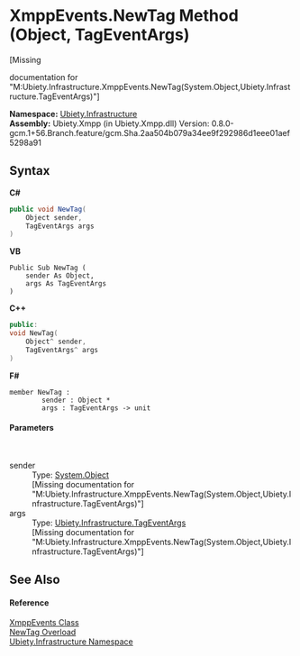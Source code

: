 # XmppEvents.NewTag Method (Object, TagEventArgs)
 

\[Missing <summary> documentation for "M:Ubiety.Infrastructure.XmppEvents.NewTag(System.Object,Ubiety.Infrastructure.TagEventArgs)"\]

**Namespace:**&nbsp;<a href="7349ff87-094b-cd2f-6f99-c82eea293e78">Ubiety.Infrastructure</a><br />**Assembly:**&nbsp;Ubiety.Xmpp (in Ubiety.Xmpp.dll) Version: 0.8.0-gcm.1+56.Branch.feature/gcm.Sha.2aa504b079a34ee9f292986d1eee01aef5298a91

## Syntax

**C#**<br />
``` C#
public void NewTag(
	Object sender,
	TagEventArgs args
)
```

**VB**<br />
``` VB
Public Sub NewTag ( 
	sender As Object,
	args As TagEventArgs
)
```

**C++**<br />
``` C++
public:
void NewTag(
	Object^ sender, 
	TagEventArgs^ args
)
```

**F#**<br />
``` F#
member NewTag : 
        sender : Object * 
        args : TagEventArgs -> unit 

```


#### Parameters
&nbsp;<dl><dt>sender</dt><dd>Type: <a href="http://msdn2.microsoft.com/en-us/library/e5kfa45b" target="_blank">System.Object</a><br />\[Missing <param name="sender"/> documentation for "M:Ubiety.Infrastructure.XmppEvents.NewTag(System.Object,Ubiety.Infrastructure.TagEventArgs)"\]</dd><dt>args</dt><dd>Type: <a href="81eb7b62-4b7b-d2ed-8e62-3fb97b104d4e">Ubiety.Infrastructure.TagEventArgs</a><br />\[Missing <param name="args"/> documentation for "M:Ubiety.Infrastructure.XmppEvents.NewTag(System.Object,Ubiety.Infrastructure.TagEventArgs)"\]</dd></dl>

## See Also


#### Reference
<a href="53afd0a6-cf28-9557-2822-4438f8918532">XmppEvents Class</a><br /><a href="4a85b3f2-6951-d851-41f2-19c70e9870e0">NewTag Overload</a><br /><a href="7349ff87-094b-cd2f-6f99-c82eea293e78">Ubiety.Infrastructure Namespace</a><br />